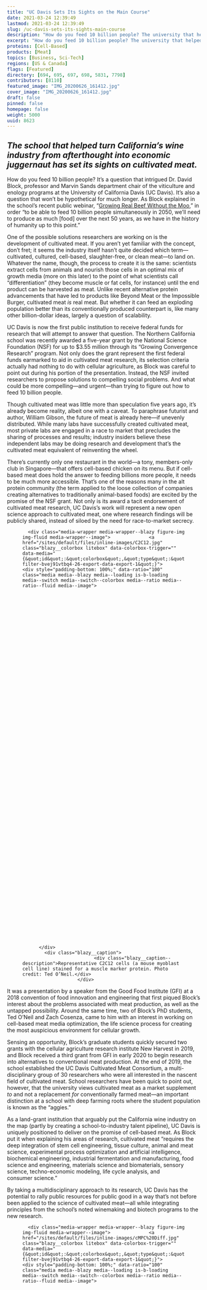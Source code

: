 ```yaml
---
title: "UC Davis Sets Its Sights on the Main Course"
date: 2021-03-24 12:39:49
lastmod: 2021-03-24 12:39:49
slug: /uc-davis-sets-its-sights-main-course
description: "How do you feed 10 billion people? The university that helped turn California’s wine industry from afterthought into economic juggernaut has set its sights on cultivated meat."
excerpt: "How do you feed 10 billion people? The university that helped turn California’s wine industry from afterthought into economic juggernaut has set its sights on cultivated meat."
proteins: [Cell-Based]
products: [Meat]
topics: [Business, Sci-Tech]
regions: [US & Canada]
flags: [Featured]
directory: [694, 695, 697, 698, 5831, 7798]
contributors: [8110]
featured_image: "IMG_20200626_161412.jpg"
cover_image: "IMG_20200626_161412.jpg"
draft: false
pinned: false
homepage: false
weight: 5000
uuid: 8623
---
```

<h2><em>The school that helped turn California’s wine industry from afterthought into economic juggernaut has set its sights on cultivated meat.</em></h2>

<p>How do you feed 10 billion people? It’s a question that intrigued Dr. David Block, professor and Marvin Sands department chair of the viticulture and enology programs at the University of California Davis (UC Davis). It’s also a question that won’t be hypothetical for much longer. As Block explained in the school’s recent public webinar, “<a href="https://youtu.be/FYy26D5jg7Q" target="_blank">Growing Real Beef Without the Moo</a>,” in order “to be able to feed 10 billion people simultaneously in 2050, we’ll need to produce as much [food] over the next 50 years, as we have in the history of humanity up to this point.”</p>

<p>One of the possible solutions researchers are working on is the development of cultivated meat. If you aren’t yet familiar with the concept, don’t fret; it seems the industry itself hasn’t quite decided which term—cultivated, cultured, cell-based, slaughter-free, or clean meat—to land on. Whatever the name, though, the process to create it is the same: scientists extract cells from animals and nourish those cells in an optimal mix of growth media (more on this later) to the point of what scientists call “differentiation” (they become muscle or fat cells, for instance) until the end product can be harvested as meat. Unlike recent alternative protein advancements that have led to products like Beyond Meat or the Impossible Burger, cultivated meat <em>is</em> real meat. But whether it can feed an exploding population better than its conventionally produced counterpart is, like many other billion-dollar ideas, largely a question of scalability.</p>

<p>UC Davis is now the first public institution to receive federal funds for research that will attempt to answer that question. The Northern California school was recently awarded a five-year grant by the National Science Foundation (NSF) for up to $3.55 million through its “Growing Convergence Research” program. Not only does the grant represent the first federal funds earmarked to aid in cultivated meat research, its selection criteria actually had nothing to do with cellular agriculture, as Block was careful to point out during his portion of the presentation. Instead, the NSF invited researchers to propose solutions to compelling social problems. And what could be more compelling—and urgent—than trying to figure out how to feed 10 billion people.</p>

<p>Though cultivated meat was little more than speculation five years ago, it’s already become reality, albeit one with a caveat. To paraphrase futurist and author, William Gibson, the future of meat is already here—if unevenly distributed. While many labs have successfully created cultivated meat, most private labs are engaged in a race to market that precludes the sharing of processes and results; industry insiders believe these independent labs may be doing research and development that’s the cultivated meat equivalent of reinventing the wheel.</p>

<p>There’s currently only one restaurant in the world—a tony, members-only club in Singapore—that offers cell-based chicken on its menu. But if cell-based meat does hold the answer to feeding billions more people, it needs to be much more accessible. That’s one of the reasons many in the alt protein community (the term applied to the loose collection of companies creating alternatives to traditionally animal-based foods) are excited by the promise of the NSF grant. Not only is its award a tacit endorsement of cultivated meat research, UC Davis’s work will represent a new open science approach to cultivated meat, one where research findings will be publicly shared, instead of siloed by the need for race-to-market secrecy.</p>

<figure class="figure">
  




      <div class="media-wrapper media-wrapper--blazy figure-img img-fluid media-wrapper--image">              <a href="/sites/default/files/inline-images/C2C12.jpg" class="blazy__colorbox litebox" data-colorbox-trigger="" data-media="{&quot;id&quot;:&quot;colorbox&quot;,&quot;type&quot;:&quot;image&quot;,&quot;width&quot;:1060,&quot;height&quot;:1060,&quot;rel&quot;:&quot;blazy-filter-bvej91vtbq4-26-export-data-export-1&quot;}">      <div style="padding-bottom: 100%;" data-ratio="100" class="media media--blazy media--loading is-b-loading media--switch media--switch--colorbox media--ratio media--ratio--fluid media--image">
<img alt="Representative C2C12 cells (a mouse myoblast cell line) stained for a muscle marker protein. Photo credit: Ted O'Neil." title="C2C12.jpg" class="media__image media__element b-lazy img-fluid" data-entity-uuid="f90b8934-26d8-4ecf-a3db-d37f9532c194" data-src="/sites/default/files/styles/1200x900_4_3/public/inline-images/C2C12.jpg?itok=mwIL0g4F" src="data:image/svg+xml;charset=utf-8,%3Csvg%20xmlns%3D'http%3A%2F%2Fwww.w3.org%2F2000%2Fsvg'%20viewBox%3D'0%200%20900%20900'%2F%3E" width="900" height="900" loading="lazy" typeof="foaf:Image" />
        <span class="media__icon media__icon--litebox"></span></div>
  </a>

                
          </div>  
            <div class="blazy__caption">
                              <div class="blazy__caption--description">Representative C2C12 cells (a mouse myoblast cell line) stained for a muscle marker protein. Photo credit: Ted O’Neil.</div>
                        </div>
      


      
  </figure>

<p>It was a presentation by a speaker from the Good Food Institute (GFI) at a 2018 convention of food innovation and engineering that first piqued Block’s interest about the problems associated with meat production, as well as the untapped possibility. Around the same time, two of Block’s PhD students, Ted O’Neil and Zach Cosenza, came to him with an interest in working on cell-based meat media optimization, the life science process for creating the most auspicious environment for cellular growth.</p>

<p>Sensing an opportunity, Block’s graduate students quickly secured two grants with the cellular agriculture research institute New Harvest in 2019, and Block received a third grant from GFI in early 2020 to begin research into alternatives to conventional meat production. At the end of 2019, the school established the UC Davis Cultivated Meat Consortium, a multi-disciplinary group of 30 researchers who were all interested in the nascent field of cultivated meat. School researchers have been quick to point out, however, that the university views cultivated meat as a market supplement <em>to</em> and not a replacement <em>for </em>conventionally farmed meat—an important distinction at a school with deep farming roots where the student population is known as the “aggies.”</p>

<p>As a land-grant institution that arguably put the California wine industry on the map (partly by creating a school-to-industry talent pipeline), UC Davis is uniquely positioned to deliver on the promise of cell-based meat. As Block put it when explaining his areas of research, cultivated meat “requires the deep integration of stem cell engineering, tissue culture, animal and meat science, experimental process optimization and artificial intelligence, biochemical engineering, industrial fermentation and manufacturing, food science and engineering, materials science and biomaterials, sensory science, techno-economic modeling, life cycle analysis, and consumer science.”</p>

<p>By taking a multidisciplinary approach to its research, UC Davis has the potential to rally public resources for public good in a way that’s not before been applied to the science of cultivated meat—all while integrating principles from the school’s noted winemaking and biotech programs to the new research.</p>

<figure class="figure">
  




      <div class="media-wrapper media-wrapper--blazy figure-img img-fluid media-wrapper--image">              <a href="/sites/default/files/inline-images/cMPC%20Diff.jpg" class="blazy__colorbox litebox" data-colorbox-trigger="" data-media="{&quot;id&quot;:&quot;colorbox&quot;,&quot;type&quot;:&quot;image&quot;,&quot;width&quot;:2048,&quot;height&quot;:2048,&quot;rel&quot;:&quot;blazy-filter-bvej91vtbq4-26-export-data-export-1&quot;}">      <div style="padding-bottom: 100%;" data-ratio="100" class="media media--blazy media--loading is-b-loading media--switch media--switch--colorbox media--ratio media--ratio--fluid media--image">
<img alt="Differentiated primary chicken muscle cells stained for a muscle marker protein. Photo credit: Ted O'Neil." title="cMPC Diff.jpg" class="media__image media__element b-lazy img-fluid" data-entity-uuid="80d829bf-a19f-4b24-8148-0f4ef1227dda" data-src="/sites/default/files/styles/1200x900_4_3/public/inline-images/cMPC%20Diff.jpg?itok=xw4pXVl3" src="data:image/svg+xml;charset=utf-8,%3Csvg%20xmlns%3D'http%3A%2F%2Fwww.w3.org%2F2000%2Fsvg'%20viewBox%3D'0%200%20900%20900'%2F%3E" width="900" height="900" loading="lazy" typeof="foaf:Image" />
        <span class="media__icon media__icon--litebox"></span></div>
  </a>

                
          </div>  
            <div class="blazy__caption">
                              <div class="blazy__caption--description">Differentiated primary chicken muscle cells stained for a muscle marker protein. Photo credit: Ted O’Neil.</div>
                        </div>
      


      
  </figure>

<p>Aside from the promise of what open research could mean to the advancement of cultivated meat, the product may also benefit from a surprisingly well-worn path to regulatory approval. As Eric Schulze, vice president of product and regulation at cell-based meat startup Memphis Meats and co-presenter alongside Dr. Block at the recent presentation, noted, “The FDA and USDA are not doing anything new [with regard to future product regulation]. They’re using existing pathways to regulate the safety of these products.” So while the idea of cultivated meat may require some consumer education to get potential customers to see it as something other than “lab-grown meat” (a term the industry abhors), the actual scientific processes at play are not unknown to the federal regulators who’ll be assessing its safety.</p>

<p>According to Dr. Denneal Jamison-McClung, Director of the UC Davis Biotech Program and co-founder of the UC Davis Cultivated Meat Consortium, “A lot of the technologies around cellular meat are things that have been adapted from other biotech industries like industrial enzymes or […] tissue culture for biomedical purposes.”</p>

<p>Those industries, however, tend to have much deeper pockets than their food counterparts and product costs offset by insurers. So while we may be inching closer to the day a few years from now when we can pick up a pound of cultivated ground beef at the store, the price will need to be within reach for the average consumer.</p>

<p>Before cultivated meat arrives in supermarkets though, its viability is going to be tested, not just by regulators and consumer tastes but by its own current limitations. The Davis team, for instance, has several objectives they’ll be expected to meet over the next five years of the grant, including, “developing stable stem cell lines from which cultivated meat can be grown; developing inexpensive, plant-based media in which to grow the cells; and assessing the nutritional value, stability and sensory qualities of cultivated meat products.” Each of these presents its own daunting use-case scenario challenges that will need to be anticipated and overcome.</p>

<p>One of the most pressing issues surrounding cultivated meat research is the industry’s current reliance on the use of fetal bovine serum (FBS) as the most commonly used supplement in the nutrient broth where cells are cultured—a step in the development of cell lines that needs to happen for an undifferentiated animal cell to ultimately grow and become the tissue we recognize as meat. Currently, the extraction procedure is not just prohibitively expensive, it’s a byproduct of the slaughtering process, meaning a calf still has to die in order for researchers to use its fetal blood to create the FBS that’s used to cultivate cells. The FBS issue is something almost everyone in the cultivated meat industry seems to be working on in order to create a scalable alternative to its use.</p>

<figure class="figure">
  




      <div class="media-wrapper media-wrapper--blazy figure-img img-fluid media-wrapper--image">              <a href="/sites/default/files/inline-images/20200626_160432_1.jpg" class="blazy__colorbox litebox" data-colorbox-trigger="" data-media="{&quot;id&quot;:&quot;colorbox&quot;,&quot;type&quot;:&quot;image&quot;,&quot;width&quot;:2032,&quot;height&quot;:1524,&quot;rel&quot;:&quot;blazy-filter-bvej91vtbq4-26-export-data-export-1&quot;}">      <div style="padding-bottom: 75%;" data-ratio="75" class="media media--blazy media--loading is-b-loading media--switch media--switch--colorbox media--ratio media--ratio--fluid media--image">
<img alt="PhD student Ted OâNeil working on cell media optimization for cultured meat in Professors David Block and Keith Baarâs lab. Photo credit: Ted O'Neil." title="20200626_160432_1.jpg" class="media__image media__element b-lazy img-fluid" data-entity-uuid="5d367655-d68e-4bb4-b57c-599aa3a3743d" data-src="/sites/default/files/styles/1200x900_4_3/public/inline-images/20200626_160432_1.jpg?itok=VZbKxoiS" src="data:image/svg+xml;charset=utf-8,%3Csvg%20xmlns%3D'http%3A%2F%2Fwww.w3.org%2F2000%2Fsvg'%20viewBox%3D'0%200%201200%20900'%2F%3E" width="1200" height="900" loading="lazy" typeof="foaf:Image" />
        <span class="media__icon media__icon--litebox"></span></div>
  </a>

                
          </div>  
            <div class="blazy__caption">
                              <div class="blazy__caption--description">PhD student Ted O’Neil working on cell media optimization for cultured meat in Professors David Block and Keith Baar’s lab. Photo credit: Ted O’Neil.</div>
                        </div>
      


      
  </figure>

<p>As to the nutritional value and sensory qualities, the UC Davis team seems to be taking a pragmatic and consumer-centric approach. As Dr. Jamison-McClung put it when sharing some of the discussion among researchers, the hope is that “startup companies in this space realize that they are a food company, because a lot of time they talk like they are a tech company, like traditional biotech. And to some extent that’s true but you really, ultimately, are a food company and if nobody wants your food, they’re not really going to stay in business.”</p>

<p>And while UC Davis doesn’t have to worry about staying in business, it’s evident that members of its academic consortium share an appreciation for both the spotlight and the pressure the grant puts on their research and its urgency. The hope is, though, that by becoming an academic nexus for cultivated meat research and by sharing key findings, the whole industry can move much faster—and we’ll be that much closer to having another option on the dinner table.</p>
